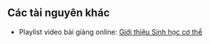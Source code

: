 ## Các tài nguyên khác

* Playlist video bài giảng online: [Giới thiệu Sinh học cơ thể](https://youtu.be/6iM05MKSlWo)